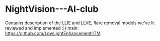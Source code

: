 # NightVision---AI-club
Contains description of the LLIE and LLVE, flare removal models we've lit reviewed and implemented :))
main: https://github.com/LowLightEnhancementIITM
